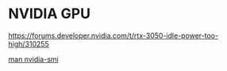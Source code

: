 # NVIDIA GPU

https://forums.developer.nvidia.com/t/rtx-3050-idle-power-too-high/310255

[man nvidia-smi](https://docs.nvidia.com/deploy/nvidia-smi/)